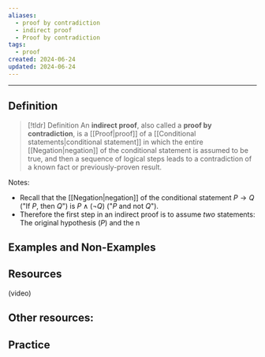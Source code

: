 ```yaml
---
aliases:
  - proof by contradiction
  - indirect proof
  - Proof by contradiction
tags:
  - proof
created: 2024-06-24
updated: 2024-06-24
---
```

---
## Definition 

> [!tldr] Definition
> An **indirect proof**, also called a **proof by contradiction**, is a [[Proof|proof]] of a [[Conditional statements|conditional statement]] in which the entire [[Negation|negation]] of the conditional statement is assumed to be true, and then a sequence of logical steps leads to a contradiction of a known fact or previously-proven result. 

Notes: 
- Recall that the [[Negation|negation]] of the conditional statement $P \rightarrow Q$ ("If $P$, then $Q$") is $P \wedge (\neg Q)$ ("$P$ and not $Q$"). 
- Therefore the first step in an indirect proof is to assume *two* statements: The original hypothesis ($P$) and the n

## Examples and Non-Examples

## Resources 

(video)

Other resources: 
- 

## Practice 
